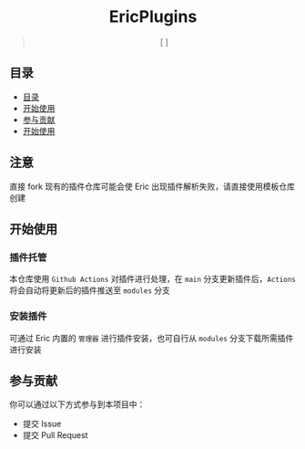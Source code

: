 <div align="center">

# EricPlugins

> [ ]

</div>

## 目录
  * [目录](#目录)
  * [开始使用](#开始使用)
  * [参与贡献](#参与贡献)
  * [开始使用](#开始使用)

## 注意

直接 fork 现有的插件仓库可能会使 Eric 出现插件解析失败，请直接使用模板仓库创建

## 开始使用

### 插件托管

本仓库使用 `Github Actions` 对插件进行处理，在 `main` 分支更新插件后，`Actions` 将会自动将更新后的插件推送至 `modules` 分支

### 安装插件

可通过 Eric 内置的 `管理器` 进行插件安装，也可自行从 `modules` 分支下载所需插件进行安装

## 参与贡献

你可以通过以下方式参与到本项目中：

  * 提交 Issue
  * 提交 Pull Request
